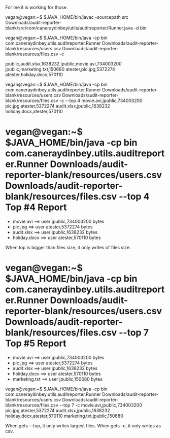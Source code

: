 For me it is working for those.

vegan@vegan:~$ $JAVA_HOME/bin/javac -sourcepath src Downloads/audit-reporter-blank/src/com/caneraydinbey/utils/auditreporter/Runner.java -d bin

vegan@vegan:~$ $JAVA_HOME/bin/java -cp bin com.caneraydinbey.utils.auditreporter.Runner Downloads/audit-reporter-blank/resources/users.csv Downloads/audit-reporter-blank/resources/files.csv -c

jpublic,audit.xlsx,1638232
jpublic,movie.avi,734003200
jpublic,marketing.txt,150680
atester,pic.jpg,5372274
atester,holiday.docx,570110


vegan@vegan:~$ $JAVA_HOME/bin/java -cp bin com.caneraydinbey.utils.auditreporter.Runner Downloads/audit-reporter-blank/resources/users.csv Downloads/audit-reporter-blank/resources/files.csv -c --top 4
movie.avi,jpublic,734003200
pic.jpg,atester,5372274
audit.xlsx,jpublic,1638232
holiday.docx,atester,570110


vegan@vegan:~$ $JAVA_HOME/bin/java -cp bin com.caneraydinbey.utils.auditreporter.Runner Downloads/audit-reporter-blank/resources/users.csv Downloads/audit-reporter-blank/resources/files.csv --top 4
Top #4 Report
============
* movie.avi ==> user jpublic,734003200 bytes
* pic.jpg ==> user atester,5372274 bytes
* audit.xlsx ==> user jpublic,1638232 bytes
* holiday.docx ==> user atester,570110 bytes


When top is bigger than files size, it only writes of files size.

vegan@vegan:~$ $JAVA_HOME/bin/java -cp bin com.caneraydinbey.utils.auditreporter.Runner Downloads/audit-reporter-blank/resources/users.csv Downloads/audit-reporter-blank/resources/files.csv --top 7
Top #5 Report
============
* movie.avi ==> user jpublic,734003200 bytes
* pic.jpg ==> user atester,5372274 bytes
* audit.xlsx ==> user jpublic,1638232 bytes
* holiday.docx ==> user atester,570110 bytes
* marketing.txt ==> user jpublic,150680 bytes


vegan@vegan:~$ $JAVA_HOME/bin/java -cp bin com.caneraydinbey.utils.auditreporter.Runner Downloads/audit-reporter-blank/resources/users.csv Downloads/audit-reporter-blank/resources/files.csv --top 7 -c
movie.avi,jpublic,734003200
pic.jpg,atester,5372274
audit.xlsx,jpublic,1638232
holiday.docx,atester,570110
marketing.txt,jpublic,150680

When gets --top, it only writes largest files.
When gets -c, it only writes as csv.
